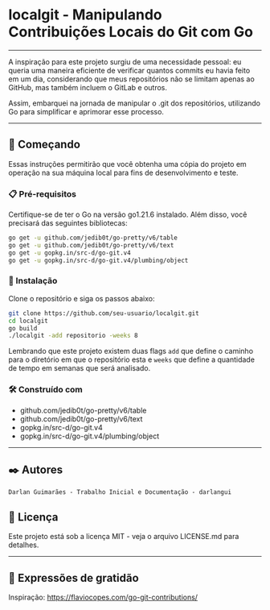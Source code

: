 # localgit - Manipulando Contribuições Locais do Git com Go

---

A inspiração para este projeto surgiu de uma necessidade pessoal: eu queria uma maneira eficiente de verificar quantos commits eu havia feito em um dia, considerando que meus repositórios não se limitam apenas ao GitHub, mas também incluem o GitLab e outros.

Assim, embarquei na jornada de manipular o .git dos repositórios, utilizando Go para simplificar e aprimorar esse processo.

---

## 🚀 Começando

Essas instruções permitirão que você obtenha uma cópia do projeto em operação na sua máquina local para fins de desenvolvimento e teste.

### 📋 Pré-requisitos

Certifique-se de ter o Go na versão go1.21.6 instalado. Além disso, você precisará das seguintes bibliotecas:

```bash
go get -u github.com/jedib0t/go-pretty/v6/table
go get -u github.com/jedib0t/go-pretty/v6/text
go get -u gopkg.in/src-d/go-git.v4
go get -u gopkg.in/src-d/go-git.v4/plumbing/object
```

### 🔧 Instalação

Clone o repositório e siga os passos abaixo:

```bash
git clone https://github.com/seu-usuario/localgit.git
cd localgit
go build
./localgit -add repositorio -weeks 8
```

Lembrando que este projeto existem duas flags `add` que define o caminho para o diretório em que o repositório esta e `weeks` que define a quantidade de tempo em semanas que será analisado.

### 🛠️ Construído com

- github.com/jedib0t/go-pretty/v6/table
- github.com/jedib0t/go-pretty/v6/text
- gopkg.in/src-d/go-git.v4
- gopkg.in/src-d/go-git.v4/plumbing/object

---

## ✒️ Autores

    Darlan Guimarães - Trabalho Inicial e Documentação - darlangui

## 📄 Licença 

Este projeto está sob a licença MIT - veja o arquivo LICENSE.md para detalhes.

---

## 🎁 Expressões de gratidão

Inspiração: https://flaviocopes.com/go-git-contributions/

  
